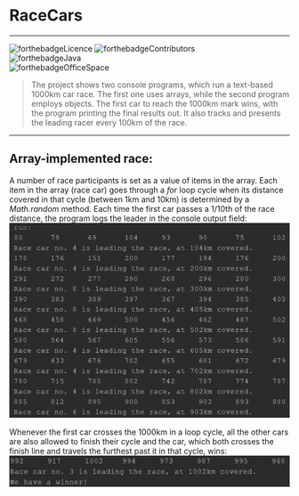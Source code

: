 # RaceCars
<hr>

![forthebadgeLicence](https://img.shields.io/github/license/JRybelis/RaceCars?color=red&style=flat-square)
![forthebadgeContributors](https://img.shields.io/github/contributors/JRybelis/RaceCars?style=flat-square) <br>
![forthebadgeJava](https://forthebadge.com/images/badges/made-with-java.svg) <br>
![forthebadgeOfficeSpace](https://forthebadge.com/images/badges/compatibility-pc-load-letter.svg)

> The project shows two console programs, which run a text-based 1000km car race. The first one uses arrays, while the second program employs objects. 
The first car to reach the 1000km mark wins, with the program printing the final results out. It also tracks and presents the leading racer every 100km of the race. 
<hr>

## Array-implemented race:
A number of race participants is set as a value of items in the array. Each item in the array (race car) goes through a _for_ loop cycle when its distance covered in that cycle (between 1km and 10km) is determined by a _Math.random_ method. Each time the first car passes a 1/10th of the race distance, the program logs the leader in the console output field: 
![Interval](https://github.com/JRybelis/RaceCars/blob/master/img/arraysRaceIntervals.png)

Whenever the first car crosses the 1000km in a loop cycle, all the other cars are also allowed to finish their cycle and the car, which both crosses the finish line and travels the furthest past it in that cycle, wins:
![Interval](https://github.com/JRybelis/RaceCars/blob/master/img/arraysRaceFinish.png)
 